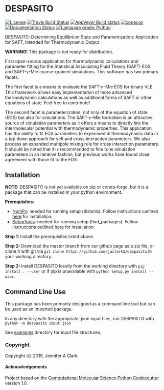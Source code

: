 DESPASITO
==============================
[//]: # (Badges)
[![License](https://img.shields.io/badge/License-BSD%203--Clause-blue.svg)](https://opensource.org/licenses/BSD-3-Clause)
[![Travis Build Status](https://travis-ci.org/jaclark5/DESPASITO.png)](https://travis-ci.org/jaclark5/DESPASITO)
[![AppVeyor Build status](https://ci.appveyor.com/api/projects/status/yt3903wlq4gcvdkf/branch/master?svg=true)](https://ci.appveyor.com/project/jaclark5/DESPASITO/branch/master)
[![codecov](https://codecov.io/gh/jaclark5/DESPASITO/branch/master/graph/badge.svg)](https://codecov.io/gh/jaclark5/DESPASITO/branch/master)
[![Documentation Status](https://readthedocs.org/projects/despasito/badge/?version=latest)](https://despasito.readthedocs.io)
[![Language grade: Python](https://img.shields.io/lgtm/grade/python/g/jaclark5/despasito.svg?logo=lgtm&logoWidth=18)](https://lgtm.com/projects/g/jaclark5/despasito/context:python)

DESPASITO: Determining Equilibrium State and Parametrization: Application for SAFT, Intended for Thermodynamic Output

**WARNING!** This package is not ready for distribution.

First open-source application for thermodynamic calculations and parameter fitting for the Statistical Associating Fluid Theory (SAFT) EOS and SAFT-𝛾-Mie coarse-grained simulations. This software has two primary facets. 

The first facet is a means to evaluate the SAFT-𝛾-Mie EOS for binary VLE. This framework allows easy implementation of more advanced thermodynamic calculations as well as additional forms of SAFT or other equations of state. Feel free to contribute!

The second facet is parameterization, not only of the equation of state (EOS) but also for simulations. The SAFT-𝛾-Mie formalism is an attractive source of simulation parameters as it offers a means to directly link the intermolecular potential with thermodynamic properties. This application has the ability to fit EOS parameters to experimental thermodynamic data in a top down approach for self and cross interaction parameters. We also process an expanded multipole mixing rule for cross interaction parameters. It should be noted that it is recommended to fine tune simulation parameters in an iterative fashion, but previous works have found close agreement with those fit to the EOS.

Installation
------------
**NOTE:** DESPASITO is not yet available on pip or conda-forge, but it is a package that can be installed in your python environment.

**Prerequisites**:
  * [NumPy](https://numpy.org): needed for running setup (distutils). Follow instructions outlined [here](https://docs.scipy.org/doc/numpy/user/install.html) for installation.
  * [SetupTools](https://pypi.org/project/setuptools): needed for running setup (find_packages). Follow instructions outlined [here](https://pythonhosted.org/an_example_pypi_project/setuptools.html) for installation. 

**Step 1:** Install the prerequisites listed above.

**Step 2:** Download the master branch from our github page as a zip file, or clone it with git via ``git clone https://github.com/jaclark5/despasito`` in your working directory.

**Step 3:** Install DESPASITO locally from the working directory with ``pip install . --user`` or if pip is unavailable with ``python setup.py install --user``.

Command Line Use
----------------
This package has been primarily designed as a command line tool but can be used as an imported package.

In any directory with the appropriate .json input files, run DESPASITO with ``python -m despasito input.json``

See [examples](despasito/examples) directory for input file structures.

### Copyright

Copyright (c) 2019, Jennifer A Clark


#### Acknowledgements
 
Project based on the 
[Computational Molecular Science Python Cookiecutter](https://github.com/molssi/cookiecutter-cms) version 1.0.
